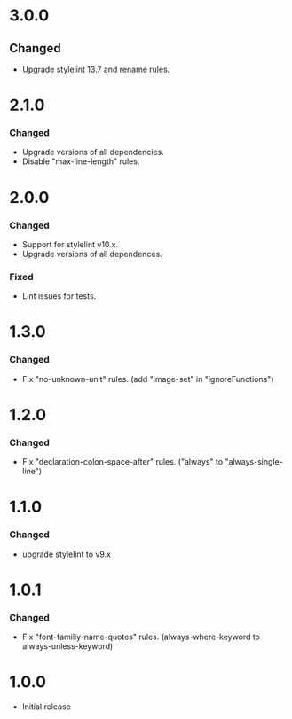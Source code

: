 # 3.0.0

## Changed

-   Upgrade stylelint 13.7 and rename rules.

# 2.1.0

### Changed

-   Upgrade versions of all dependencies.
-   Disable "max-line-length" rules.

# 2.0.0

### Changed

-   Support for stylelint v10.x.
-   Upgrade versions of all dependences.

### Fixed

-   Lint issues for tests.

# 1.3.0

### Changed

-   Fix "no-unknown-unit" rules. (add "image-set" in "ignoreFunctions")

# 1.2.0

### Changed

-   Fix "declaration-colon-space-after" rules. ("always" to "always-single-line")

# 1.1.0

### Changed

-   upgrade stylelint to v9.x

# 1.0.1

### Changed

-   Fix "font-familiy-name-quotes" rules. (always-where-keyword to always-unless-keyword)

# 1.0.0

-   Initial release
